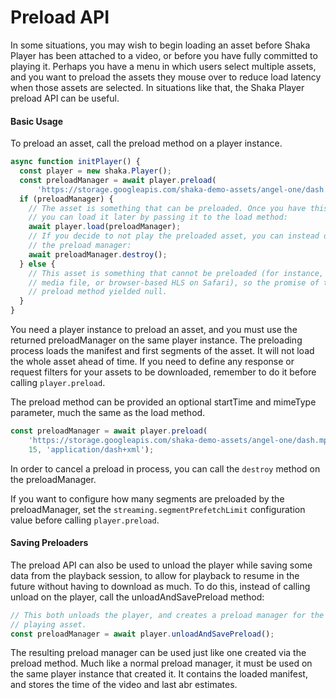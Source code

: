 # Preload API

In some situations, you may wish to begin loading an asset before Shaka Player
has been attached to a video, or before you have fully committed to playing it.
Perhaps you have a menu in which users select multiple assets, and you want to
preload the assets they mouse over to reduce load latency when those assets are
selected.
In situations like that, the Shaka Player preload API can be useful.


#### Basic Usage

To preload an asset, call the preload method on a player instance.

```js
async function initPlayer() {
  const player = new shaka.Player();
  const preloadManager = await player.preload(
      'https://storage.googleapis.com/shaka-demo-assets/angel-one/dash.mpd');
  if (preloadManager) {
    // The asset is something that can be preloaded. Once you have this manager,
    // you can load it later by passing it to the load method:
    await player.load(preloadManager);
    // If you decide to not play the preloaded asset, you can instead destroy
    // the preload manager:
    await preloadManager.destroy();
  } else {
    // This asset is something that cannot be preloaded (for instance, a raw
    // media file, or browser-based HLS on Safari), so the promise of the
    // preload method yielded null.
  }
}
```
You need a player instance to preload an asset, and you must use the returned
preloadManager on the same player instance.
The preloading process loads the manifest and first segments of the asset. It
will not load the whole asset ahead of time.
If you need to define any response or request filters for your assets to be
downloaded, remember to do it before calling `player.preload`.

The preload method can be provided an optional startTime and mimeType parameter,
much the same as the load method.
```js
const preloadManager = await player.preload(
    'https://storage.googleapis.com/shaka-demo-assets/angel-one/dash.mpd',
    15, 'application/dash+xml');
```

In order to cancel a preload in process, you can call the `destroy` method on
the preloadManager.

If you want to configure how many segments are preloaded by the preloadManager,
set the `streaming.segmentPrefetchLimit` configuration value before calling
`player.preload`.


#### Saving Preloaders

The preload API can also be used to unload the player while saving some data
from the playback session, to allow for playback to resume in the future
without having to download as much.
To do this, instead of calling unload on the player, call the
unloadAndSavePreload method:

```js
// This both unloads the player, and creates a preload manager for the currently
// playing asset.
const preloadManager = await player.unloadAndSavePreload();
```

The resulting preload manager can be used just like one created via the preload
method. Much like a normal preload manager, it must be used on the same player
instance that created it. It contains the loaded manifest, and stores the time of the video and last abr estimates.